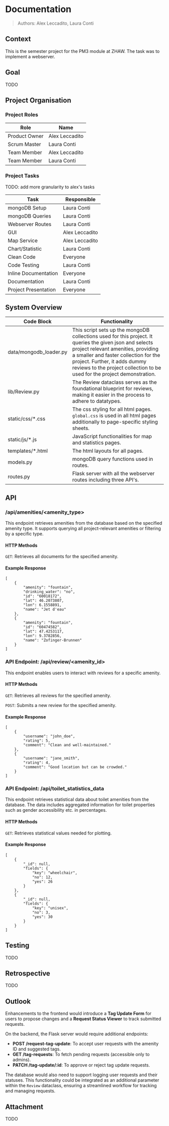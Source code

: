 # Documentation

> Authors: Alex Leccadito, Laura Conti

## Context

This is the semester project for the PM3 module at ZHAW.
The task was to implement a webserver.

## Goal

TODO

## Project Organisation

### Project Roles

| Role          | Name           |
|---------------|----------------|
| Product Owner | Alex Leccadito |
| Scrum Master  | Laura Conti    |
| Team Member   | Alex Leccadito |
| Team Member   | Laura Conti    |

### Project Tasks

TODO: add more granularity to alex's tasks

| Task                 | Responsible    |
|----------------------|----------------|
| mongoDB Setup        | Laura Conti    | 
| mongoDB Queries      | Laura Conti    |
| Webserver Routes     | Laura Conti    | 
| GUI                  | Alex Leccadito | 
| Map Service          | Alex Leccadito | 
| Chart/Statistic      | Laura Conti    | 
| Clean Code           | Everyone       | 
| Code Testing         | Laura Conti    | 
| Inline Documentation | Everyone       | 
| Documentation        | Laura Conti    | 
| Project Presentation | Everyone       | 

## System Overview

| Code Block             | Functionality                                                                                                                                                                                                                                                                                      |
|------------------------|----------------------------------------------------------------------------------------------------------------------------------------------------------------------------------------------------------------------------------------------------------------------------------------------------|
| data/mongodb_loader.py | This script sets up the mongoDB collections used for this project. It queries the given json and selects project relevant amenities, providing a smaller and faster collection for the project. Further, it adds dummy reviews to the project collection to be used for the project demonstration. |
| lib/Review.py          | The Review dataclass serves as the foundational blueprint for reviews, making it easier in the process to adhere to datatypes.                                                                                                                                                                     |
| static/css/*.css       | The css styling for all html pages. `global.css` is used in all html pages additionally to page-specific styling sheets.                                                                                                                                                                           |
| static/js/*.js         | JavaScript functionalities for map and statistics pages.                                                                                                                                                                                                                                           |
| templates/*.html       | The html layouts for all pages.                                                                                                                                                                                                                                                                    |
| models.py              | mongoDB query functions used in routes.                                                                                                                                                                                                                                                            |
| routes.py              | Flask server with all the webserver routes including three API's.                                                                                                                                                                                                                                  |

## API

### /api/amenities/<amenity_type>

This endpoint retrieves amenities from the database based on the specified amenity type. It supports querying all
project-relevant amenities or filtering by a specific type.

#### HTTP Methods

`GET`: Retrieves all documents for the specified amenity.

#### Example Response

```
[
    {
        "amenity": "fountain",
        "drinking_water": "no",
        "id": "60018172",
        "lat": 46.2073807,
        "lon": 6.1558891,
        "name": "Jet d'eau"
    },
    {
        "amenity": "fountain",
        "id": "60474582",
        "lat": 47.4253117,
        "lon": 9.3782856,
        "name": "Zofinger-Brunnen"
    }
]
```

### API Endpoint: /api/review/<amenity_id>

This endpoint enables users to interact with reviews for a specific amenity.

#### HTTP Methods

`GET`: Retrieves all reviews for the specified amenity.

`POST`: Submits a new review for the specified amenity.

#### Example Response

```
[
    {
        "username": "john_doe",
        "rating": 5,
        "comment": "Clean and well-maintained."
    },
    {
        "username": "jane_smith",
        "rating": 4,
        "comment": "Good location but can be crowded."
    }
]

```

### API Endpoint: /api/toilet_statistics_data

This endpoint retrieves statistical data about toilet amenities from the database. The data includes aggregated
information for toilet properties such as gender accessibility etc. in percentages.

#### HTTP Methods

`GET`: Retrieves statistical values needed for plotting.

#### Example Response

```
[
    {
        "_id": null,
        "fields": {
            "key": "wheelchair",
            "no": 12,
            "yes": 26
        }
    },
    {
        "_id": null,
        "fields": {
            "key": "unisex",
            "no": 3,
            "yes": 30
        }
    }
]
```

## Testing

TODO

## Retrospective

TODO

## Outlook

Enhancements to the frontend would introduce a **Tag Update Form** for users to propose changes and a **Request Status
Viewer** to track submitted requests.

On the backend, the Flask server would require additional endpoints:

- **POST /request-tag-update**: To accept user requests with the amenity ID and suggested tags.
- **GET /tag-requests**: To fetch pending requests (accessible only to admins).
- **PATCH /tag-update/:id**: To approve or reject tag update requests.

The database would also need to support logging user requests and their statuses. This functionality could be integrated
as an additional parameter within the `Review` dataclass, ensuring a streamlined workflow for tracking and managing
requests.

## Attachment

TODO
